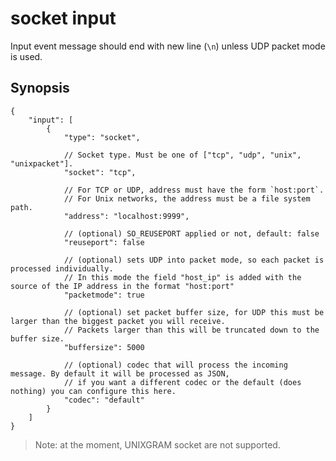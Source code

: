 socket input
===================

Input event message should end with new line (`\n`) unless UDP packet mode is used.

## Synopsis

```
{
	"input": [
		{
			"type": "socket",

			// Socket type. Must be one of ["tcp", "udp", "unix", "unixpacket"].
			"socket": "tcp",

			// For TCP or UDP, address must have the form `host:port`.
			// For Unix networks, the address must be a file system path.
			"address": "localhost:9999",

			// (optional) SO_REUSEPORT applied or not, default: false
			"reuseport": false

			// (optional) sets UDP into packet mode, so each packet is processed individually.
			// In this mode the field "host_ip" is added with the source of the IP address in the format "host:port"
			"packetmode": true

			// (optional) set packet buffer size, for UDP this must be larger than the biggest packet you will receive.
			// Packets larger than this will be truncated down to the buffer size.
			"buffersize": 5000

			// (optional) codec that will process the incoming message. By default it will be processed as JSON,
			// if you want a different codec or the default (does nothing) you can configure this here.
			"codec": "default"
		}
	]
}
```

> Note: at the moment, UNIXGRAM socket are not supported.
